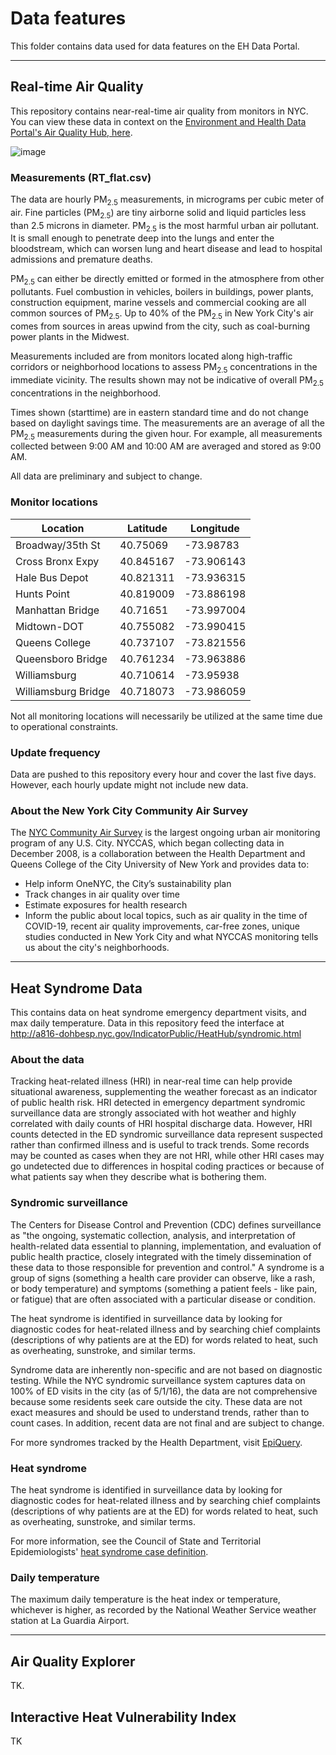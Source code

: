 # Data features

This folder contains data used for data features on the EH Data Portal. 

---

## Real-time Air Quality

This repository contains near-real-time air quality from monitors in NYC. You can view these data in context on the [Environment and Health Data Portal's Air Quality Hub, here](https://a816-dohbesp.nyc.gov/IndicatorPublic/AQHub/realtime.html).

![image](https://user-images.githubusercontent.com/55593359/137518896-bbee3dfe-6f55-4e45-8182-e32bd582f6cf.png)
 
### Measurements (RT_flat.csv)
The data are hourly PM<sub>2.5</sub> measurements, in micrograms per cubic meter of air. Fine particles (PM<sub>2.5</sub>) are tiny airborne solid and liquid particles less than 2.5 microns in diameter. PM<sub>2.5</sub> is the most harmful urban air pollutant. It is small enough to penetrate deep into the lungs and enter the bloodstream, which can worsen lung and heart disease and lead to hospital admissions and premature deaths. 

PM<sub>2.5</sub> can either be directly emitted or formed in the atmosphere from other pollutants. Fuel combustion in vehicles, boilers in buildings, power plants, construction equipment, marine vessels and commercial cooking are all common sources of PM<sub>2.5</sub>. Up to 40% of the PM<sub>2.5</sub> in New York City's air comes from sources in areas upwind from the city, such as coal-burning power plants in the Midwest. 

Measurements included are from monitors located along high-traffic corridors or neighborhood locations to assess PM<sub>2.5</sub> concentrations in the immediate vicinity. The results shown may not be indicative of overall PM<sub>2.5</sub> concentrations in the neighborhood. 

Times shown (starttime) are in eastern standard time and do not change based on daylight savings time. The measurements are an average of all the PM<sub>2.5</sub> measurements during the given hour. For example, all measurements collected between 9:00 AM and 10:00 AM are averaged and stored as 9:00 AM.

All data are preliminary and subject to change.

### Monitor locations
| Location            | Latitude  | Longitude  |
|---------------------|-----------|------------|
| Broadway/35th St    |40.75069	  |-73.98783   |
| Cross Bronx Expy  	|40.845167	|-73.906143  |
| Hale Bus Depot	    |40.821311	|-73.936315  |
| Hunts Point	        |40.819009	|-73.886198  |
| Manhattan Bridge	  |40.71651	  |-73.997004  |
| Midtown-DOT	        |40.755082	|-73.990415  |
| Queens College	    |40.737107	|-73.821556  |
| Queensboro Bridge	  |40.761234	|-73.963886  |
| Williamsburg	      |40.710614	|-73.95938   |
| Williamsburg Bridge	|40.718073	|-73.986059  |

Not all monitoring locations will necessarily be utilized at the same time due to operational constraints.


### Update frequency
Data are pushed to this repository every hour and cover the last five days. However, each hourly update might not include new data.

### About the New York City Community Air Survey
The [NYC Community Air Survey](https://nyccas.cityofnewyork.us/nyccas2021v9/report/2) is the largest ongoing urban air monitoring program of any U.S. City.  NYCCAS, which began collecting data in December 2008, is a collaboration between the Health Department and Queens College of the City University of New York and provides data to:
- Help inform OneNYC, the City’s sustainability plan
- Track changes in air quality over time
- Estimate exposures for health research
- Inform the public about local topics, such as air quality in the time of COVID-19, recent air quality improvements, car-free zones, unique studies conducted in New York City and what NYCCAS monitoring tells us about the city's neighborhoods.

---

## Heat Syndrome Data

This contains data on heat syndrome emergency department visits, and max daily temperature. Data in this repository feed the interface at http://a816-dohbesp.nyc.gov/IndicatorPublic/HeatHub/syndromic.html

### About the data
Tracking heat-related illness (HRI) in near-real time can help provide situational awareness, supplementing the weather forecast as an indicator of public health risk. HRI detected in emergency department syndromic surveillance data are strongly associated with hot weather and highly correlated with daily counts of HRI hospital discharge data. However, HRI counts detected in the ED syndromic surveillance data represent suspected rather than confirmed illness and is useful to track trends. Some records may be counted as cases when they are not HRI, while other HRI cases may go undetected due to differences in hospital coding practices or because of what patients say when they describe what is bothering them.

### Syndromic surveillance
The Centers for Disease Control and Prevention (CDC) defines surveillance as "the ongoing, systematic collection, analysis, and interpretation of health-related data essential to planning, implementation, and evaluation of public health practice, closely integrated with the timely dissemination of these data to those responsible for prevention and control." A syndrome is a group of signs (something a health care provider can observe, like a rash, or body temperature) and symptoms (something a patient feels - like pain, or fatigue) that are often associated with a particular disease or condition.

The heat syndrome is identified in surveillance data by looking for diagnostic codes for heat-related illness and by searching chief complaints (descriptions of why patients are at the ED) for words related to heat, such as overheating, sunstroke, and similar terms.

Syndrome data are inherently non-specific and are not based on diagnostic testing. While the NYC syndromic surveillance system captures data on 100% of ED visits in the city (as of 5/1/16), the data are not comprehensive because some residents seek care outside the city. These data are not exact measures and should be used to understand trends, rather than to count cases. In addition, recent data are not final and are subject to change.

For more syndromes tracked by the Health Department, visit [EpiQuery](https://a816-health.nyc.gov/hdi/epiquery/visualizations?PageType=ps&PopulationSource=Syndromic).

### Heat syndrome

The heat syndrome is identified in surveillance data by looking for diagnostic codes for heat-related illness and by searching chief complaints (descriptions of why patients are at the ED) for words related to heat, such as overheating, sunstroke, and similar terms.

For more information, see the Council of State and Territorial Epidemiologists' [heat syndrome case definition](https://cdn.ymaws.com/www.cste.org/resource/resmgr/pdfs/pdfs2/CSTE_Heat_Syndrome_Case_Defi.pdf).

### Daily temperature
The maximum daily temperature is the heat index or temperature, whichever is higher, as recorded by the National Weather Service weather station at La Guardia Airport.

---

## Air Quality Explorer
TK.

## Interactive Heat Vulnerability Index
TK